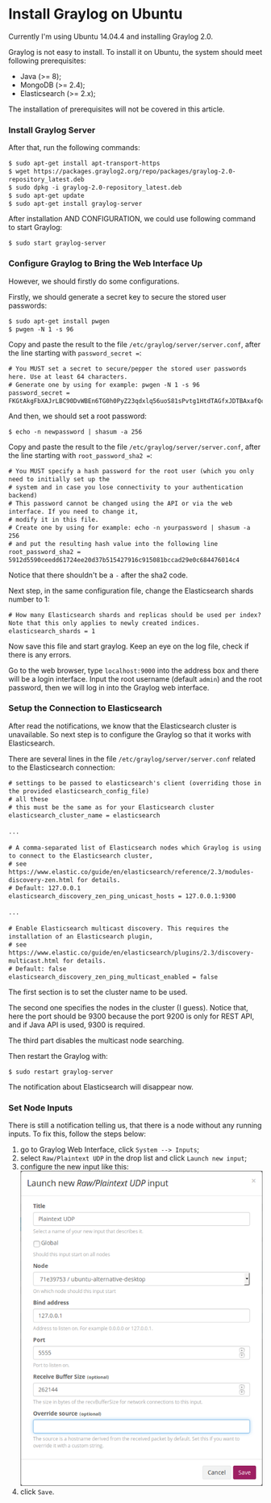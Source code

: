 # Install Graylog on Ubuntu

Currently I'm using Ubuntu 14.04.4 and installing Graylog 2.0.

Graylog is not easy to install. To install it on Ubuntu, the system should meet following prerequisites:

  * Java (>= 8);
  * MongoDB (>= 2.4);
  * Elasticsearch (>= 2.x);

The installation of prerequisites will not be covered in this article.

### Install Graylog Server

After that, run the following commands:

  ```console
$ sudo apt-get install apt-transport-https
$ wget https://packages.graylog2.org/repo/packages/graylog-2.0-repository_latest.deb
$ sudo dpkg -i graylog-2.0-repository_latest.deb
$ sudo apt-get update
$ sudo apt-get install graylog-server
  ```

After installation AND CONFIGURATION, we could use following command to start Graylog:

  ```console
$ sudo start graylog-server
  ```

### Configure Graylog to Bring the Web Interface Up

However, we should firstly do some configurations.

Firstly, we should generate a secret key to secure the stored user passwords:

  ```console
$ sudo apt-get install pwgen
$ pwgen -N 1 -s 96
  ```

Copy and paste the result to the file `/etc/graylog/server/server.conf`, after the line starting with `password_secret =`:

  ```text
# You MUST set a secret to secure/pepper the stored user passwords here. Use at least 64 characters.
# Generate one by using for example: pwgen -N 1 -s 96
password_secret = FKGtAkgFbXAJrLBC90DvWBEn6TG0h0PyZ23qdxlq56uoS81sPvtg1HtdTAGfxJDTBAxafQcrZ1c6cvvIti1TK4UC3iI8lryL
  ```

And then, we should set a root password:

  ```console
$ echo -n newpassword | shasum -a 256
  ```

Copy and paste the result to the file `/etc/graylog/server/server.conf`, after the line starting with `root_password_sha2 =`:

  ```text
# You MUST specify a hash password for the root user (which you only need to initially set up the
# system and in case you lose connectivity to your authentication backend)
# This password cannot be changed using the API or via the web interface. If you need to change it,
# modify it in this file.
# Create one by using for example: echo -n yourpassword | shasum -a 256
# and put the resulting hash value into the following line
root_password_sha2 = 5912d5590ceedd61724ee20d37b515427916c915081bccad29e0c684476014c4
  ```

Notice that there shouldn't be a `-` after the sha2 code.

Next step, in the same configuration file, change the Elasticsearch shards number to 1:

  ```text
# How many Elasticsearch shards and replicas should be used per index? Note that this only applies to newly created indices.
elasticsearch_shards = 1
  ```

Now save this file and start graylog. Keep an eye on the log file, check if there is any errors.

Go to the web browser, type `localhost:9000` into the address box and there will be a login interface. Input the root username (default `admin`) and the root password, then we will log in into the Graylog web interface.

### Setup the Connection to Elasticsearch

After read the notifications, we know that the Elasticsearch cluster is unavailable. So next step is to configure the Graylog so that it works with Elasticsearch.

There are several lines in the file `/etc/graylog/server/server.conf` related to the Elasticsearch connection:

  ```text
# settings to be passed to elasticsearch's client (overriding those in the provided elasticsearch_config_file)
# all these
# this must be the same as for your Elasticsearch cluster
elasticsearch_cluster_name = elasticsearch

...

# A comma-separated list of Elasticsearch nodes which Graylog is using to connect to the Elasticsearch cluster,
# see https://www.elastic.co/guide/en/elasticsearch/reference/2.3/modules-discovery-zen.html for details.
# Default: 127.0.0.1
elasticsearch_discovery_zen_ping_unicast_hosts = 127.0.0.1:9300

...

# Enable Elasticsearch multicast discovery. This requires the installation of an Elasticsearch plugin,
# see https://www.elastic.co/guide/en/elasticsearch/plugins/2.3/discovery-multicast.html for details.
# Default: false
elasticsearch_discovery_zen_ping_multicast_enabled = false
  ```

The first section is to set the cluster name to be used.

The second one specifies the nodes in the cluster (I guess). Notice that, here the port should be 9300 because the port 9200 is only for REST API, and if Java API is used, 9300 is required.

The third part disables the multicast node searching.

Then restart the Graylog with:

  ```console
$ sudo restart graylog-server
  ```

The notification about Elasticsearch will disappear now.

### Set Node Inputs

There is still a notification telling us, that there is a node without any running inputs. To fix this, follow the steps below:

  1. go to Graylog Web Interface, click `System --> Inputs`;
  2. select `Raw/Plaintext UDP` in the drop list and click `Launch new input`;
  3. configure the new input like this:<br/>
    ![configurations for launching inputs](graylog-launch-input.png)
  4. click `Save`.

